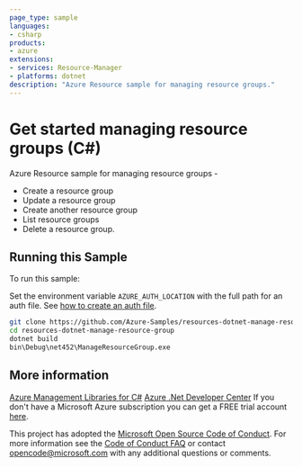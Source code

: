 ```yaml
---
page_type: sample
languages:
- csharp
products:
- azure
extensions:
- services: Resource-Manager
- platforms: dotnet
description: "Azure Resource sample for managing resource groups."
---
```


# Get started managing resource groups (C#)

 Azure Resource sample for managing resource groups -
 - Create a resource group
 - Update a resource group
 - Create another resource group
 - List resource groups
 - Delete a resource group.


## Running this Sample

To run this sample:

Set the environment variable `AZURE_AUTH_LOCATION` with the full path for an auth file. See [how to create an auth file](https://github.com/Azure/azure-libraries-for-net/blob/master/AUTH.md).

```bash
git clone https://github.com/Azure-Samples/resources-dotnet-manage-resource-group.git
cd resources-dotnet-manage-resource-group
dotnet build
bin\Debug\net452\ManageResourceGroup.exe
```

## More information

[Azure Management Libraries for C#](https://github.com/Azure/azure-sdk-for-net/tree/Fluent)
[Azure .Net Developer Center](https://azure.microsoft.com/develop/net/)
If you don't have a Microsoft Azure subscription you can get a FREE trial account [here](http://go.microsoft.com/fwlink/?LinkId=330212).

This project has adopted the [Microsoft Open Source Code of Conduct](https://opensource.microsoft.com/codeofconduct/). For more information see the [Code of Conduct FAQ](https://opensource.microsoft.com/codeofconduct/faq/) or contact [opencode@microsoft.com](mailto:opencode@microsoft.com) with any additional questions or comments.

